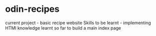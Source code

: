 # odin-recipes
current project - basic recipe website
Skills to be learnt - implementing HTMl knowledge learnt so far to build a main index page